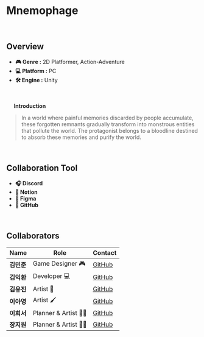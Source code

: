 # Mnemophage
<br>

## Overview
- **🎮 Genre :** 2D Platformer, Action-Adventure
- **💻 Platform :** PC
- **🛠 Engine :** Unity
<br>

&nbsp;&nbsp;&nbsp;&nbsp; **Introduction**
> In a world where painful memories discarded by people accumulate, these forgotten remnants gradually transform into monstrous entities that pollute the world. The protagonist belongs to a bloodline destined to absorb these memories and purify the world.</p>
<br>

## Collaboration Tool
- **🎧 Discord** 
- **📝 Notion** 
- **🎨 Figma**
- **🐙 GitHub** 

<br>

## Collaborators  

| Name | Role | Contact |
|------|------|--------|
| **김민준** | Game Designer 🎮 | [GitHub](https://github.com/username1) |
| **김익환** | Developer 💻 | [GitHub](https://github.com/username2) |
| **김유진** | Artist 🎨 | [GitHub](https://github.com/username3) |
| **이아영** | Artist 🖌️ | [GitHub](https://github.com/username4) |
| **이희서** | Planner & Artist 📜🎨 | [GitHub](https://github.com/username5) |
| **장지원** | Planner & Artist 📜🎨 | [GitHub](https://github.com/username6) |
